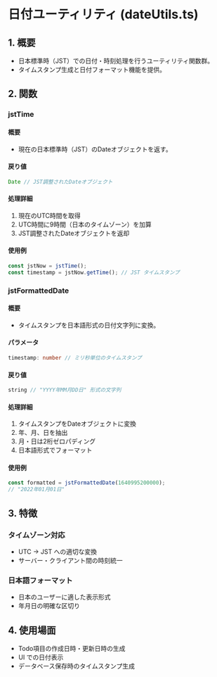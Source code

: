 # 日付ユーティリティ (dateUtils.ts)

## 1. 概要

- 日本標準時（JST）での日付・時刻処理を行うユーティリティ関数群。
- タイムスタンプ生成と日付フォーマット機能を提供。

## 2. 関数

### jstTime

#### 概要
- 現在の日本標準時（JST）のDateオブジェクトを返す。

#### 戻り値
```typescript
Date // JST調整されたDateオブジェクト
```

#### 処理詳細
1. 現在のUTC時間を取得
2. UTC時間に9時間（日本のタイムゾーン）を加算
3. JST調整されたDateオブジェクトを返却

#### 使用例
```typescript
const jstNow = jstTime();
const timestamp = jstNow.getTime(); // JST タイムスタンプ
```

### jstFormattedDate

#### 概要
- タイムスタンプを日本語形式の日付文字列に変換。

#### パラメータ
```typescript
timestamp: number // ミリ秒単位のタイムスタンプ
```

#### 戻り値
```typescript
string // "YYYY年MM月DD日" 形式の文字列
```

#### 処理詳細
1. タイムスタンプをDateオブジェクトに変換
2. 年、月、日を抽出
3. 月・日は2桁ゼロパディング
4. 日本語形式でフォーマット

#### 使用例
```typescript
const formatted = jstFormattedDate(1640995200000);
// "2022年01月01日"
```

## 3. 特徴

### タイムゾーン対応
- UTC → JST への適切な変換
- サーバー・クライアント間の時刻統一

### 日本語フォーマット
- 日本のユーザーに適した表示形式
- 年月日の明確な区切り

## 4. 使用場面

- Todo項目の作成日時・更新日時の生成
- UI での日付表示
- データベース保存時のタイムスタンプ生成